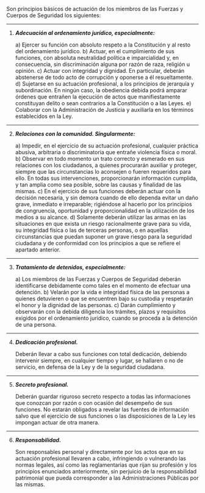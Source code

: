 Son principios básicos de actuación de los miembros de las Fuerzas y Cuerpos de Seguridad los siguientes:

---


1. ***Adecuación al ordenamiento jurídico, especialmente:***
	
	a) Ejercer su función con absoluto respeto a la Constitución y al resto del ordenamiento jurídico.
	b) Actuar, en el cumplimiento de sus funciones, con absoluta neutralidad política e imparcialidad y, en consecuencia, sin discriminación alguna por razón de raza, religión u opinión.
	c) Actuar con integridad y dignidad. En particular, deberán abstenerse de todo acto de corrupción y oponerse a él resueltamente.
	d) Sujetarse en su actuación profesional, a los principios de jerarquía y subordinación. En ningún caso, la obediencia debida podrá amparar órdenes que entrañen la ejecución de actos que manifiestamente constituyan delito o sean contrarios a la Constitución o a las Leyes.
	e) Colaborar con la Administración de Justicia y auxiliarla en los términos establecidos en la Ley.

---

2. ***Relaciones con la comunidad. Singularmente:***

	a) Impedir, en el ejercicio de su actuación profesional, cualquier práctica abusiva, arbitraria o discriminatoria que entrañe violencia física o moral.
	b) Observar en todo momento un trato correcto y esmerado en sus relaciones con los ciudadanos, a quienes procurarán auxiliar y proteger, siempre que las circunstancias lo aconsejen o fueren requeridos para ello. En todas sus intervenciones, proporcionarán información cumplida, y tan amplia como sea posible, sobre las causas y finalidad de las mismas.
	c) En el ejercicio de sus funciones deberán actuar con la decisión necesaria, y sin demora cuando de ello dependa evitar un daño grave, inmediato e irreparable; rigiéndose al hacerlo por los principios de congruencia, oportunidad y proporcionalidad en la utilización de los medios a su alcance.
	d) Solamente deberán utilizar las armas en las situaciones en que exista un riesgo racionalmente grave para su vida, su integridad física o las de terceras personas, o en aquellas circunstancias que puedan suponer un grave riesgo para la seguridad ciudadana y de conformidad con los principios a que se refiere el apartado anterior.

---
3. ***Tratamiento de detenidos, especialmente:***

	a) Los miembros de las Fuerzas y Cuerpos de Seguridad deberán identificarse debidamente como tales en el momento de efectuar una detención.
	b) Velarán por la vida e integridad física de las personas a quienes detuvieren o que se encuentren bajo su custodia y respetarán el honor y la dignidad de las personas.
	c) Darán cumplimiento y observarán con la debida diligencia los trámites, plazos y requisitos exigidos por el ordenamiento jurídico, cuando se proceda a la detención de una persona.

---

4. ***Dedicación profesional.***

	Deberán llevar a cabo sus funciones con total dedicación, debiendo intervenir siempre, en cualquier tiempo y lugar, se hallaren o no de servicio, en defensa de la Ley y de la seguridad ciudadana.

---

5. ***Secreto profesional.***

	Deberán guardar riguroso secreto respecto a todas las informaciones que conozcan por razón o con ocasión del desempeño de sus funciones. No estarán obligados a revelar las fuentes de información salvo que el ejercicio de sus funciones o las disposiciones de la Ley les impongan actuar de otra manera.

---

6. ***Responsabilidad.***

	Son responsables personal y directamente por los actos que en su actuación profesional llevaren a cabo, infringiendo o vulnerando las normas legales, así como las reglamentarias que rijan su profesión y los principios enunciados anteriormente, sin perjuicio de la responsabilidad patrimonial que pueda corresponder a las Administraciones Públicas por las mismas.